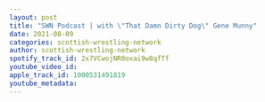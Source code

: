 ```yaml
---
layout: post
title: "SWN Podcast | with \"That Damn Dirty Dog\" Gene Munny"
date: 2021-08-09
categories: scottish-wrestling-network
author: scottish-wrestling-network
spotify_track_id: 2x7VCwojNR0oxai9w8qfTf
youtube_video_id: 
apple_track_id: 1000531491819
youtube_metadata: 
---
```


